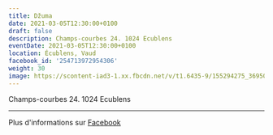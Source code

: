 ```yaml
---
title: Džuma
date: 2021-03-05T12:30:00+0100
draft: false
description: Champs-courbes 24. 1024 Ecublens
eventDate: 2021-03-05T12:30:00+0100
location: Écublens, Vaud
facebook_id: '254713972954306'
weight: 30
image: https://scontent-iad3-1.xx.fbcdn.net/v/t1.6435-9/155294275_3695079563921169_4909597834044538694_n.jpg?_nc_cat=101&ccb=1-7&_nc_sid=9e60e4&_nc_ohc=4PKLoxVFuI0Q7kNvwE6Wx4-&_nc_oc=Adk0JvmjVUdzGDUYIQhHeEQodpTcn_kbgB92rc4QztTJbQK6eTxH9972YTenw0Q6ayA&_nc_zt=23&_nc_ht=scontent-iad3-1.xx&edm=ABTKTjYEAAAA&_nc_gid=YkpYxBYQPCxb0MOi2U5AOw&oh=00_AfXmyDXghy8eHxFGNfSbOcCtA7Kiady7rjHMv4UwNqVRiQ&oe=68B8E8DB
---
```


Champs-courbes 24. 1024 Ecublens

---

Plus d'informations sur [Facebook](https://facebook.com/events/254713972954306)